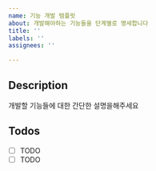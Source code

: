 ```yaml
---
name: 기능 개발 템플릿
about: 개발해야하는 기능들을 단계별로 명세합니다
title: ''
labels: ''
assignees: ''

---
```


## Description
개발할 기능들에 대한 간단한 설명을해주세요

## Todos
- [ ] TODO
- [ ] TODO
